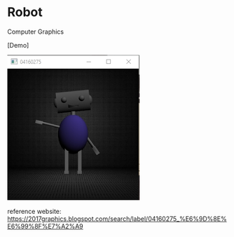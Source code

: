 # Robot
Computer Graphics

[Demo]

![alt text](https://github.com/yanshuolee/Robot/blob/master/picture.jpg)

reference website: https://2017graphics.blogspot.com/search/label/04160275_%E6%9D%8E%E6%99%8F%E7%A2%A9
